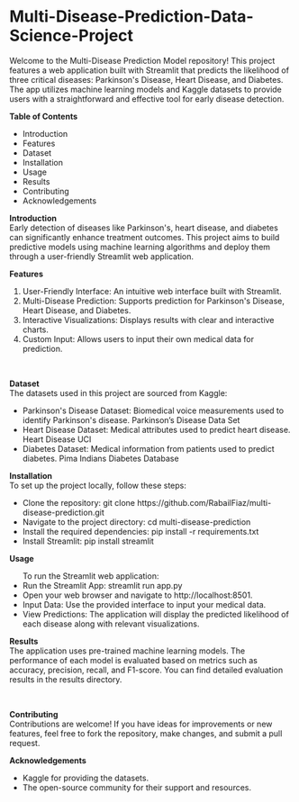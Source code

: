 # Multi-Disease-Prediction-Data-Science-Project

Welcome to the Multi-Disease Prediction Model repository! This project features a web application built with Streamlit that predicts the likelihood of three critical diseases: Parkinson's Disease, Heart Disease, and Diabetes. The app utilizes machine learning models and Kaggle datasets to provide users with a straightforward and effective tool for early disease detection.

**Table of Contents**
<ul>
<li>Introduction</li>
<li>Features</li>
<li>Dataset</li>
<li>Installation</li>
<li>Usage</li>
<li>Results</li>
<li>Contributing</li>
<li>Acknowledgements</li>
</ul>

**Introduction**
<br>
Early detection of diseases like Parkinson's, heart disease, and diabetes can significantly enhance treatment outcomes. This project aims to build predictive models using machine learning algorithms and deploy them through a user-friendly Streamlit web application.

**Features**
<ol>
<li>User-Friendly Interface: An intuitive web interface built with Streamlit.</li>
<li>Multi-Disease Prediction: Supports prediction for Parkinson's Disease, Heart Disease, and Diabetes.</li>
<li>Interactive Visualizations: Displays results with clear and interactive charts.</li>
<li>Custom Input: Allows users to input their own medical data for prediction.</li>
</ol>

<br>

**Dataset**
<br>
The datasets used in this project are sourced from Kaggle:
<ul>
<li>Parkinson's Disease Dataset: Biomedical voice measurements used to identify Parkinson's disease.
Parkinson’s Disease Data Set</li>
<li>Heart Disease Dataset: Medical attributes used to predict heart disease.
Heart Disease UCI</li>
<li>Diabetes Dataset: Medical information from patients used to predict diabetes.
Pima Indians Diabetes Database</li>
</ul>

**Installation**
<br>
To set up the project locally, follow these steps:
<br>

<ul>
  
<li>Clone the repository:
git clone https://github.com/RabailFiaz/multi-disease-prediction.git</li>

<li>Navigate to the project directory:
cd multi-disease-prediction</li>

<li>Install the required dependencies:
pip install -r requirements.txt</li>

<li>Install Streamlit:
pip install streamlit</li>
</ul>

**Usage**
<ul>
To run the Streamlit web application:
<li>Run the Streamlit App:
streamlit run app.py</li>
  <li>
Open your web browser and navigate to http://localhost:8501.</li>

<li>Input Data: Use the provided interface to input your medical data.</li>

<li>View Predictions: The application will display the predicted likelihood of each disease along with relevant visualizations.</li>
</ul>


**Results**
<br>
The application uses pre-trained machine learning models. The performance of each model is evaluated based on metrics such as accuracy, precision, recall, and F1-score. You can find detailed evaluation results in the results directory.

<br>

**Contributing**
<br>
Contributions are welcome! If you have ideas for improvements or new features, feel free to fork the repository, make changes, and submit a pull request.
<br>

**Acknowledgements**
<ul>
<li>Kaggle for providing the datasets.</li>
<li>The open-source community for their support and resources.</li>
</ul>
